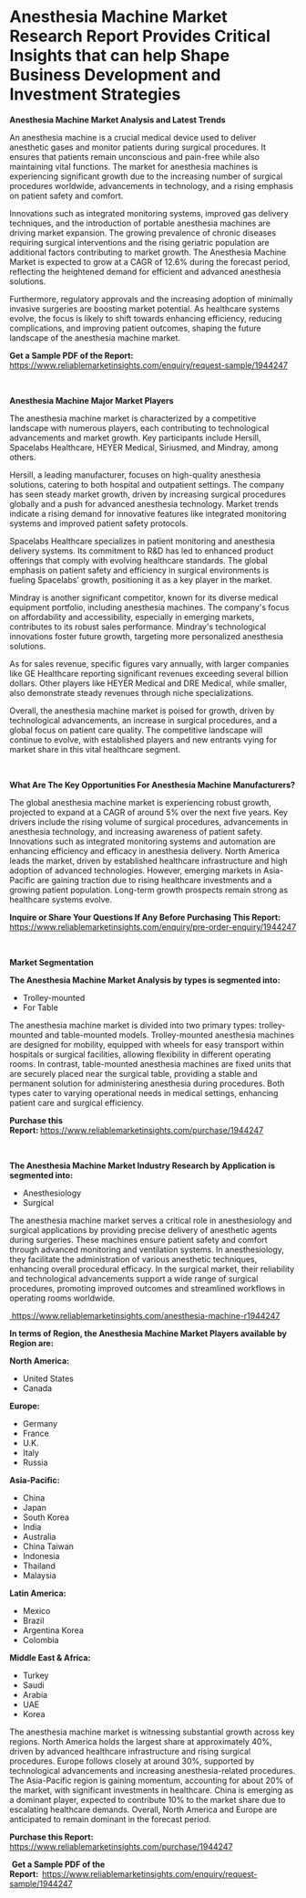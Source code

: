 <p><h1>Anesthesia Machine Market Research Report Provides Critical Insights that can help Shape Business Development and Investment Strategies</h1></p><p><strong>Anesthesia Machine Market Analysis and Latest Trends</strong></p>
<p><p>An anesthesia machine is a crucial medical device used to deliver anesthetic gases and monitor patients during surgical procedures. It ensures that patients remain unconscious and pain-free while also maintaining vital functions. The market for anesthesia machines is experiencing significant growth due to the increasing number of surgical procedures worldwide, advancements in technology, and a rising emphasis on patient safety and comfort.</p><p>Innovations such as integrated monitoring systems, improved gas delivery techniques, and the introduction of portable anesthesia machines are driving market expansion. The growing prevalence of chronic diseases requiring surgical interventions and the rising geriatric population are additional factors contributing to market growth. The Anesthesia Machine Market is expected to grow at a CAGR of 12.6% during the forecast period, reflecting the heightened demand for efficient and advanced anesthesia solutions.</p><p>Furthermore, regulatory approvals and the increasing adoption of minimally invasive surgeries are boosting market potential. As healthcare systems evolve, the focus is likely to shift towards enhancing efficiency, reducing complications, and improving patient outcomes, shaping the future landscape of the anesthesia machine market.</p></p>
<p><strong>Get a Sample PDF of the Report:&nbsp;</strong> <a href="https://www.reliablemarketinsights.com/enquiry/request-sample/1944247?utm_campaign=3606&utm_medium=2&utm_source=Github&utm_content=ia&utm_term=13042025&utm_id=anesthesia-machine">https://www.reliablemarketinsights.com/enquiry/request-sample/1944247</a></p>
<p>&nbsp;</p>
<p><strong>Anesthesia Machine Major Market Players</strong></p>
<p><p>The anesthesia machine market is characterized by a competitive landscape with numerous players, each contributing to technological advancements and market growth. Key participants include Hersill, Spacelabs Healthcare, HEYER Medical, Siriusmed, and Mindray, among others.</p><p>Hersill, a leading manufacturer, focuses on high-quality anesthesia solutions, catering to both hospital and outpatient settings. The company has seen steady market growth, driven by increasing surgical procedures globally and a push for advanced anesthesia technology. Market trends indicate a rising demand for innovative features like integrated monitoring systems and improved patient safety protocols.</p><p>Spacelabs Healthcare specializes in patient monitoring and anesthesia delivery systems. Its commitment to R&D has led to enhanced product offerings that comply with evolving healthcare standards. The global emphasis on patient safety and efficiency in surgical environments is fueling Spacelabs’ growth, positioning it as a key player in the market.</p><p>Mindray is another significant competitor, known for its diverse medical equipment portfolio, including anesthesia machines. The company's focus on affordability and accessibility, especially in emerging markets, contributes to its robust sales performance. Mindray's technological innovations foster future growth, targeting more personalized anesthesia solutions.</p><p>As for sales revenue, specific figures vary annually, with larger companies like GE Healthcare reporting significant revenues exceeding several billion dollars. Other players like HEYER Medical and DRE Medical, while smaller, also demonstrate steady revenues through niche specializations.</p><p>Overall, the anesthesia machine market is poised for growth, driven by technological advancements, an increase in surgical procedures, and a global focus on patient care quality. The competitive landscape will continue to evolve, with established players and new entrants vying for market share in this vital healthcare segment.</p></p>
<p>&nbsp;</p>
<p><strong>What Are The Key Opportunities For Anesthesia Machine Manufacturers?</strong></p>
<p><p>The global anesthesia machine market is experiencing robust growth, projected to expand at a CAGR of around 5% over the next five years. Key drivers include the rising volume of surgical procedures, advancements in anesthesia technology, and increasing awareness of patient safety. Innovations such as integrated monitoring systems and automation are enhancing efficiency and efficacy in anesthesia delivery. North America leads the market, driven by established healthcare infrastructure and high adoption of advanced technologies. However, emerging markets in Asia-Pacific are gaining traction due to rising healthcare investments and a growing patient population. Long-term growth prospects remain strong as healthcare systems evolve.</p></p>
<p><strong>Inquire or Share Your Questions If Any Before Purchasing This Report:</strong> <a href="https://www.reliablemarketinsights.com/enquiry/pre-order-enquiry/1944247?utm_campaign=3606&utm_medium=2&utm_source=Github&utm_content=ia&utm_term=13042025&utm_id=anesthesia-machine">https://www.reliablemarketinsights.com/enquiry/pre-order-enquiry/1944247</a></p>
<p>&nbsp;</p>
<p><strong>Market Segmentation</strong></p>
<p><strong>The Anesthesia Machine Market Analysis by types is segmented into:</strong></p>
<p><ul><li>Trolley-mounted</li><li>For Table</li></ul></p>
<p><p>The anesthesia machine market is divided into two primary types: trolley-mounted and table-mounted models. Trolley-mounted anesthesia machines are designed for mobility, equipped with wheels for easy transport within hospitals or surgical facilities, allowing flexibility in different operating rooms. In contrast, table-mounted anesthesia machines are fixed units that are securely placed near the surgical table, providing a stable and permanent solution for administering anesthesia during procedures. Both types cater to varying operational needs in medical settings, enhancing patient care and surgical efficiency.</p></p>
<p><strong>Purchase this Report:&nbsp;</strong><a href="https://www.reliablemarketinsights.com/purchase/1944247?utm_campaign=3606&utm_medium=2&utm_source=Github&utm_content=ia&utm_term=13042025&utm_id=anesthesia-machine">https://www.reliablemarketinsights.com/purchase/1944247</a></p>
<p>&nbsp;</p>
<p><strong>The Anesthesia Machine Market Industry Research by Application is segmented into:</strong></p>
<p><ul><li>Anesthesiology</li><li>Surgical</li></ul></p>
<p><p>The anesthesia machine market serves a critical role in anesthesiology and surgical applications by providing precise delivery of anesthetic agents during surgeries. These machines ensure patient safety and comfort through advanced monitoring and ventilation systems. In anesthesiology, they facilitate the administration of various anesthetic techniques, enhancing overall procedural efficacy. In the surgical market, their reliability and technological advancements support a wide range of surgical procedures, promoting improved outcomes and streamlined workflows in operating rooms worldwide.</p></p>
<p><a href="https://www.reliablemarketinsights.com/anesthesia-machine-r1944247?utm_campaign=3606&utm_medium=2&utm_source=Github&utm_content=ia&utm_term=13042025&utm_id=anesthesia-machine">&nbsp;https://www.reliablemarketinsights.com/anesthesia-machine-r1944247</a></p>
<p><strong>In terms of Region, the Anesthesia Machine Market Players available by Region are:</strong></p>
<p>
    <p> <strong> North America: </strong>
        <ul>
            <li>United States</li>
            <li>Canada</li>
        </ul>
        </p> 
    <p> <strong> Europe: </strong>
        <ul>
            <li>Germany</li>
            <li>France</li>
            <li>U.K.</li>
            <li>Italy</li>
            <li>Russia</li>
        </ul>
        </p> 
    <p> <strong> Asia-Pacific: </strong>
        <ul>
            <li>China</li>
            <li>Japan</li>
            <li>South Korea</li>
            <li>India</li>
            <li>Australia</li>
            <li>China Taiwan</li>
            <li>Indonesia</li>
            <li>Thailand</li>
            <li>Malaysia</li>
        </ul>
        </p> 
    <p> <strong> Latin America: </strong>
        <ul>
            <li>Mexico</li>
            <li>Brazil</li>
            <li>Argentina Korea</li>
            <li>Colombia</li>
        </ul>
        </p> 
    <p> <strong> Middle East & Africa: </strong>
        <ul>
            <li>Turkey</li>
            <li>Saudi</li>
            <li>Arabia</li>
            <li>UAE</li>
            <li>Korea</li>
        </ul>
    </p>
    </p>
<p><p>The anesthesia machine market is witnessing substantial growth across key regions. North America holds the largest share at approximately 40%, driven by advanced healthcare infrastructure and rising surgical procedures. Europe follows closely at around 30%, supported by technological advancements and increasing anesthesia-related procedures. The Asia-Pacific region is gaining momentum, accounting for about 20% of the market, with significant investments in healthcare. China is emerging as a dominant player, expected to contribute 10% to the market share due to escalating healthcare demands. Overall, North America and Europe are anticipated to remain dominant in the forecast period.</p></p>
<p><strong>Purchase this Report: </strong><a href="https://www.reliablemarketinsights.com/purchase/1944247?utm_campaign=3606&utm_medium=2&utm_source=Github&utm_content=ia&utm_term=13042025&utm_id=anesthesia-machine">https://www.reliablemarketinsights.com/purchase/1944247</a></p>
<p>&nbsp;<strong>Get a Sample PDF of the Report:&nbsp;&nbsp;</strong><a href="https://www.reliablemarketinsights.com/enquiry/request-sample/1944247?utm_campaign=3606&utm_medium=2&utm_source=Github&utm_content=ia&utm_term=13042025&utm_id=anesthesia-machine">https://www.reliablemarketinsights.com/enquiry/request-sample/1944247</a></p>
<p><strong></strong></p>
<p><p></p><p></p><p></p></p>